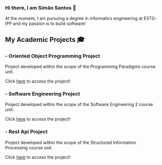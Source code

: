 ### Hi there, I am Simão Santos 👋
At the moment, I am pursuing a degree in informatics engineering at ESTG-IPP and my passion is to build software!

## My Academic Projects :mortar_board:

### - Oriented Object Programming Project
Project developed within the scope of the Programming Paradigms course unit.

Click [here](https://github.com/simaosantos01/oriented-object-programming-project) to access the project!

### - Software Engineering Project
Project developed within the scope of the Software Engineering 2 course unit.

Click [here](https://github.com/simaosantos01/software-engineering-project) to access the project!

### - Rest Api Project
Project developed within the scope of the Structured Information Processing course unit.

Click [here](https://github.com/simaosantos01/rest-api-project) to access the project!
